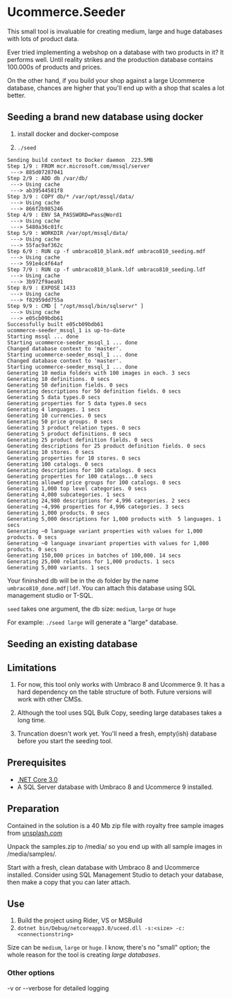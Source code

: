 
Ucommerce.Seeder
===

This small tool is invaluable for creating medium, large and huge databases with lots of product data.

Ever tried implementing a webshop on a database with two products in it? It performs well. Until reality strikes and the production database contains 100.000s of products and prices. 

On the other hand, if you build your shop against a large Ucommerce database, chances are higher that you'll end up with a shop that scales a lot better.



## Seeding a brand new database using docker

1. install docker and docker-compose

2. `./seed`

```
Sending build context to Docker daemon  223.5MB
Step 1/9 : FROM mcr.microsoft.com/mssql/server
 ---> 885d07287041
Step 2/9 : ADD db /var/db/
 ---> Using cache
 ---> ab39544581f8
Step 3/9 : COPY db/* /var/opt/mssql/data/
 ---> Using cache
 ---> 866f2b985246
Step 4/9 : ENV SA_PASSWORD=Pass@Word1
 ---> Using cache
 ---> 5480a36c01fc
Step 5/9 : WORKDIR /var/opt/mssql/data/
 ---> Using cache
 ---> 55fac9af362c
Step 6/9 : RUN cp -f umbraco810_blank.mdf umbraco810_seeding.mdf
 ---> Using cache
 ---> 591e4c4f64af
Step 7/9 : RUN cp -f umbraco810_blank.ldf umbraco810_seeding.ldf
 ---> Using cache
 ---> 3b972f9aea91
Step 8/9 : EXPOSE 1433
 ---> Using cache
 ---> f82959dd755a
Step 9/9 : CMD [ "/opt/mssql/bin/sqlservr" ]
 ---> Using cache
 ---> e05cb09bdb61
Successfully built e05cb09bdb61
ucommerce-seeder_mssql_1 is up-to-date
Starting mssql ... done
Starting ucommerce-seeder_mssql_1 ... done
Changed database context to 'master'.
Starting ucommerce-seeder_mssql_1 ... done
Changed database context to 'master'.
Starting ucommerce-seeder_mssql_1 ... done
Generating 10 media folders with 100 images in each. 3 secs
Generating 10 definitions. 0 secs
Generating 50 definition fields. 0 secs
Generating descriptions for 50 definition fields. 0 secs
Generating 5 data types.0 secs
Generating properties for 5 data types.0 secs
Generating 4 languages. 1 secs
Generating 10 currencies. 0 secs
Generating 50 price groups. 0 secs
Generating 3 product relation types. 0 secs
Generating 5 product definitions. 0 secs
Generating 25 product definition fields. 0 secs
Generating descriptions for 25 product definition fields. 0 secs
Generating 10 stores. 0 secs
Generating properties for 10 stores. 0 secs
Generating 100 catalogs. 0 secs
Generating descriptions for 100 catalogs. 0 secs
Generating properties for 100 catalogs...0 secs
Generating allowed price groups for 100 catalogs. 0 secs
Generating 1,000 top level categories. 0 secs
Generating 4,000 subcategories. 1 secs
Generating 24,980 descriptions for 4,996 categories. 2 secs
Generating ~4,996 properties for 4,996 categories. 3 secs
Generating 1,000 products. 0 secs
Generating 5,000 descriptions for 1,000 products with  5 languages. 1 secs
Generating ~0 language variant properties with values for 1,000 products. 0 secs
Generating ~0 language invariant properties with values for 1,000 products. 0 secs
Generating 150,000 prices in batches of 100,000. 14 secs
Generating 25,000 relations for 1,000 products. 1 secs
Generating 5,000 variants. 1 secs
```

Your fininshed db will be in the `db` folder by the name `umbraco810_done.mdf|ldf`.
You can attach this database using SQL management studio or T-SQL.

`seed` takes one argument, the db size: `medium`, `large` or `huge`

For example: `./seed large` will generate a "large" database.

## Seeding an existing database

## Limitations

1. For now, this tool only works with Umbraco 8 and Ucommerce 9. It has a hard dependency on the table structure of both. 
Future versions will work with other CMSs.

1. Although the tool uses SQL Bulk Copy, seeding large databases takes a long time.

1. Truncation doesn't work yet. You'll need a fresh, empty(ish) database before you start the seeding tool.



## Prerequisites

* [.NET Core 3.0](https://dotnet.microsoft.com/download/dotnet-core/3.0)
* A SQL Server database with Umbraco 8 and Ucommerce 9 installed.


## Preparation

Contained in the solution is a 40 Mb zip file with royalty free sample images from [unsplash.com](https://unsplash.com/license)

Unpack the samples.zip to <site root>/media/ so you end up with all sample images in <site root>/media/samples/.

Start with a fresh, clean database with Umbraco 8 and Ucommerce installed. Consider using SQL Management Studio to detach your database, then make a copy that you can later attach.


## Use

1. Build the project using Rider, VS or MSBuild
2. `dotnet bin/Debug/netcoreapp3.0/uceed.dll -s:<size> -c:<connectionstring>`

Size can be `medium`, `large` or `huge`. I know, there's no "small" option; the whole reason for the tool is creating *large databases*.


### Other options

-v or --verbose for detailed logging



